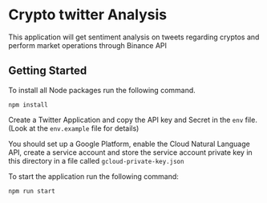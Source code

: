 
# Crypto twitter Analysis

This application will get sentiment analysis on tweets regarding cryptos and perform market operations through Binance API

## Getting Started

To install all Node packages run the following command. 
```
npm install
```

Create a Twitter Application and copy the API key and Secret in the `env` file. (Look at the `env.example` file for details)

You should set up a Google Platform, enable the Cloud Natural Language API, create a service account and store the service account private key in this directory in a file called `gcloud-private-key.json`


To start the application run the following command:
```
npm run start
```
